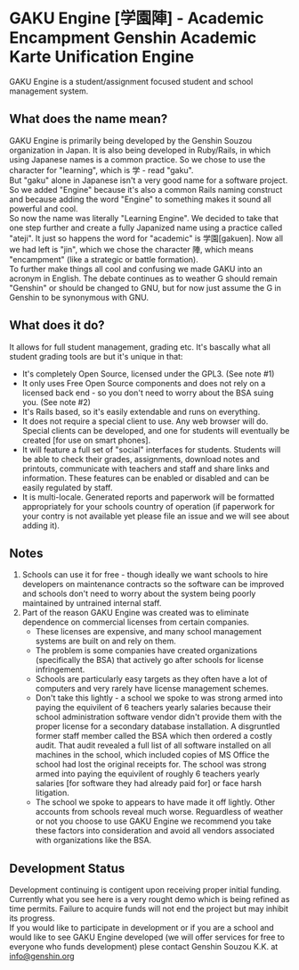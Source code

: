 GAKU Engine [学園陣] - Academic Encampment
Genshin Academic Karte Unification Engine
=========================================

GAKU Engine is a student/assignment focused student and school management system.

What does the name mean?
------------------------
GAKU Engine is primarily being developed by the Genshin Souzou organization in Japan. It is also being developed in Ruby/Rails, in which using Japanese names is a common practice. So we chose to use the character for "learning", which is 学 - read "gaku".  
But "gaku" alone in Japanese isn't a very good name for a software project. So we added "Engine" because it's also a common Rails naming construct and because adding the word "Engine" to something makes it sound all powerful and cool.  
So now the name was literally "Learning Engine". We decided to take that one step further and create a fully Japanized name using a practice called "ateji". It just so happens the word for "academic" is 学園[gakuen]. Now all we had left is "jin", which we chose the character 陣, which means "encampment" (like a strategic or battle formation).  
To further make things all cool and confusing we made GAKU into an acronym in English. The debate continues as to weather G should remain "Genshin" or should be changed to GNU, but for now just assume the G in Genshin to be synonymous with GNU.  

What does it do?
----------------
It allows for full student management, grading etc. It's bascally what all student grading tools are but it's unique in that:
- It's completely Open Source, licensed under the GPL3. (See note #1)
- It only uses Free Open Source components and does not rely on a licensed back end - so you don't need to worry about the BSA suing you. (See note #2)
- It's Rails based, so it's easily extendable and runs on everything.
- It does not require a special client to use. Any web browser will do. Special clients can be developed, and one for students will eventually be created [for use on smart phones].
- It will feature a full set of "social" interfaces for students. Students will be able to check their grades, assignments, download notes and printouts, communicate with teachers and staff and share links and information. These features can be enabled or disabled and can be easily regulated by staff.
- It is multi-locale. Generated reports and paperwork will be formatted appropriately for your schools country of operation (if paperwork for your contry is not available yet please file an issue and we will see about adding it).

Notes
-----
1. Schools can use it for free - though ideally we want schools to hire developers on maintenance contracts so the software can be improved and schools don't need to worry about the system being poorly maintained by untrained internal staff.
2. Part of the reason GAKU Engine was created was to eliminate dependence on commercial licenses from certain companies.
	- These licenses are expensive, and many school management systems are built on and rely on them. 
	- The problem is some companies have created organizations (specifically the BSA) that actively go after schools for license infringement.
	- Schools are particularly easy targets as they often have a lot of computers and very rarely have license management schemes. 
	- Don't take this lightly - a school we spoke to was strong armed into paying the equivilent of 6 teachers yearly salaries because their school administration software vendor didn't provide them with the proper license for a secondary database installation. A disgruntled former staff member called the BSA which then ordered a costly audit. That audit revealed a full list of all software installed on all machines in the school, which included copies of MS Office the school had lost the original receipts for. The school was strong armed into paying the equivilent of roughly 6 teachers yearly salaries [for software they had already paid for] or face harsh litigation.
	- The school we spoke to appears to have made it off lightly. Other accounts from schools reveal much worse. Reguardless of weather or not you choose to use GAKU Engine we recommend you take these factors into consideration and avoid all vendors associated with organizations like the BSA.

Development Status
------------------
Development continuing is contigent upon receiving proper initial funding. Currently what you see here is a very rought demo which is being refined as time permits. Failure to acquire funds will not end the project but may inhibit its progress.  
If you would like to participate in development or if you are a school and would like to see GAKU Engine developed (we will offer services for free to everyone who funds development) plese contact Genshin Souzou K.K. at info@genshin.org
